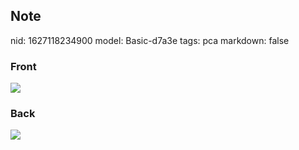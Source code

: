 ## Note
nid: 1627118234900
model: Basic-d7a3e
tags: pca
markdown: false

### Front
<img src="paste-aae5eadeec439f9c87fb0ce6ee1bf4a4412781a2.jpg">

### Back
<img src="paste-d1c406926d14f611eaa66d4668d616dfdcffd9bd.jpg">
